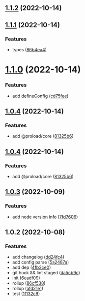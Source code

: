 ## [1.1.2](https://github.com/PengBoUESTC/release-pkg/compare/v1.1.1...v1.1.2) (2022-10-14)



## [1.1.1](https://github.com/PengBoUESTC/release-pkg/compare/v1.1.0...v1.1.1) (2022-10-14)


### Features

* types ([86b4ea4](https://github.com/PengBoUESTC/release-pkg/commit/86b4ea4c96718eae95dda79d4add1ba13eabeb65))



# [1.1.0](https://github.com/PengBoUESTC/release-pkg/compare/v1.0.4...v1.1.0) (2022-10-14)


### Features

* add defineConfig ([cd75fee](https://github.com/PengBoUESTC/release-pkg/commit/cd75fee375fe184b6009fd71f652dbed24012ec6))



## [1.0.4](https://github.com/PengBoUESTC/release-pkg/compare/v1.0.3...v1.0.4) (2022-10-14)


### Features

* add  @proload/core ([81325b6](https://github.com/PengBoUESTC/release-pkg/commit/81325b6bfef991d832126f6ff50a5f57e32b40e5))



## [1.0.4](https://github.com/PengBoUESTC/release-pkg/compare/v1.0.3...v1.0.4) (2022-10-14)


### Features

* add  @proload/core ([81325b6](https://github.com/PengBoUESTC/release-pkg/commit/81325b6bfef991d832126f6ff50a5f57e32b40e5))



## [1.0.3](https://github.com/PengBoUESTC/release-pkg/compare/v1.0.2...v1.0.3) (2022-10-09)


### Features

* add node version info ([7fd7606](https://github.com/PengBoUESTC/release-pkg/commit/7fd76060e1f4977766c79de79609dccd960483fd))



## 1.0.2 (2022-10-08)


### Features

* add changelog ([dd24fc4](https://github.com/PengBoUESTC/release-pkg/commit/dd24fc40d5fe6151fc65e21aacba8ee7ff53fa0f))
* add config parse ([5a2487a](https://github.com/PengBoUESTC/release-pkg/commit/5a2487a3177e7bd769c8d51eddf05ce9ef5fc9d9))
* add dep ([4fb3ce0](https://github.com/PengBoUESTC/release-pkg/commit/4fb3ce01df50ff97e42ce166a7fdfaee657778a7))
* git hook && lint staged ([da5cb9c](https://github.com/PengBoUESTC/release-pkg/commit/da5cb9cb1cc539e7d707f63e53402131b953eb87))
* init ([6eadf09](https://github.com/PengBoUESTC/release-pkg/commit/6eadf097fc946a77ff863fba5746b4484ef4dd60))
* rollup ([86cf538](https://github.com/PengBoUESTC/release-pkg/commit/86cf538b1ec2de85fe01337a8eec53999ed3d0a5))
* rollup ([afd21e1](https://github.com/PengBoUESTC/release-pkg/commit/afd21e1b125d3a6b1001c61c91bdd94c58a5be9d))
* test ([1f132c8](https://github.com/PengBoUESTC/release-pkg/commit/1f132c88913dbf56c35b1595c36c6220986b9ef6))



